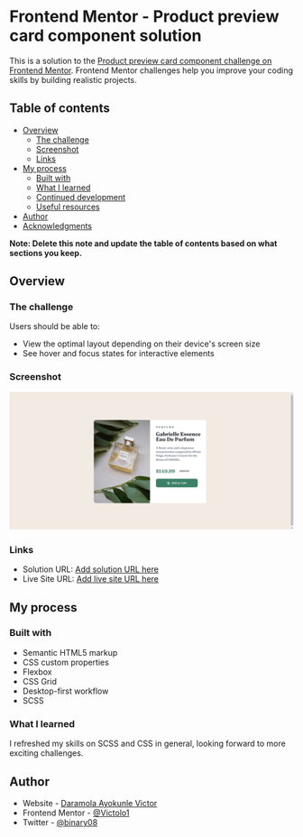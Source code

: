 # Frontend Mentor - Product preview card component solution

This is a solution to the [Product preview card component challenge on Frontend Mentor](https://www.frontendmentor.io/challenges/product-preview-card-component-GO7UmttRfa). Frontend Mentor challenges help you improve your coding skills by building realistic projects.

## Table of contents

- [Overview](#overview)
  - [The challenge](#the-challenge)
  - [Screenshot](#screenshot)
  - [Links](#links)
- [My process](#my-process)
  - [Built with](#built-with)
  - [What I learned](#what-i-learned)
  - [Continued development](#continued-development)
  - [Useful resources](#useful-resources)
- [Author](#author)
- [Acknowledgments](#acknowledgments)

**Note: Delete this note and update the table of contents based on what sections you keep.**

## Overview

### The challenge

Users should be able to:

- View the optimal layout depending on their device's screen size
- See hover and focus states for interactive elements

### Screenshot

![](./screenshot.png)

### Links

- Solution URL: [Add solution URL here](http://127.0.0.1:8080/)
- Live Site URL: [Add live site URL here](https://your-live-site-url.com)

## My process

### Built with

- Semantic HTML5 markup
- CSS custom properties
- Flexbox
- CSS Grid
- Desktop-first workflow
- SCSS

### What I learned

I refreshed my skills on SCSS and CSS in general, looking forward to more exciting challenges.

## Author

- Website - [Daramola Ayokunle Victor](https://www.your-site.com)
- Frontend Mentor - [@Victolo1](https://www.frontendmentor.io/profile/Victolo1)
- Twitter - [@binary08](https://www.twitter.com/binary08?t=QRItnz_xVjdA2GZX-4SJfw&s=09)
